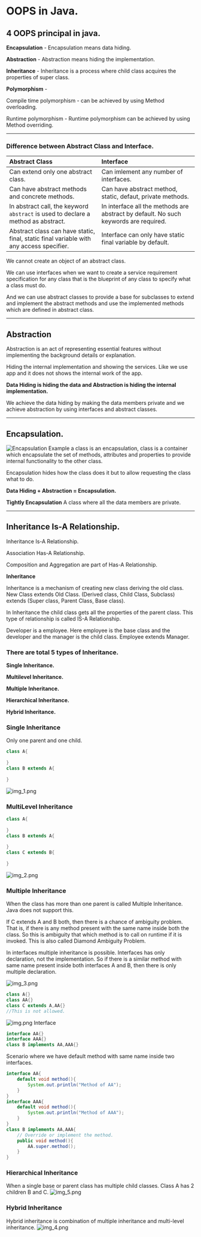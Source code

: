 # OOPS in Java.
## 4 OOPS principal in java.

**Encapsulation** - Encapsulation means data hiding.

**Abstraction** - Abstraction means hiding the implementation.

**Inheritance** - Inheritance is a process where child class acquires the properties of super class.

**Polymorphism** -

Compile time polymorphism - can be achieved by using Method overloading.

Runtime polymorphism - Runtime polymorphism can be achieved by using Method overriding.

---
### Difference between Abstract Class and Interface.

| Abstract Class                      | Interface                                                                            |
|:------------------------------------|:-------------------------------------------------------------------------------------|
| Can extend only one abstract class. | Can imlement any number of interfaces.                                               |
| Can have abstract methods and concrete methods. | Can have abstract method, static, defaut, private methods.                           |
| In abstract call, the keyword `abstract` is used to declare a method as abstract. | In interface all the methods are abstract by default. No such keywords are required. |
| Abstract class can have static, final, static final variable with any access specifier. | Interface can only have static final variable by default. |

We cannot create an object of an abstract class.

We can use interfaces when we want to create a service requirement specification for any class that is the blueprint of any class to specify what a class must do. 

And we can use abstract classes to provide a base for subclasses to extend and implement the abstract methods and use the implemented methods which are defined in abstract class.

---
## Abstraction

Abstraction is an act of representing essential features without implementing the background details or explanation.

Hiding the internal implementation and showing the services. Like we use app and it does not shows the internal work of the app.

**Data Hiding is hiding the data and Abstraction is hiding the internal implementation.**

We achieve the data hiding by making the data members private and we achieve abstraction by using interfaces and abstract classes. 

---

[comment]: <> (This is the comment in md file.)
[comment]: <> (in order to make table in md file.
| Attempt | #1    | #2    |
| :---:   | :---: | :---: |
| Seconds | 301   | 283   |
)

## Encapsulation.

![Encapsulation](resource/Encapsulation.png)
Example a class is an encapsulation, class is a container which encapsulate the set of methods, attributes and properties to provide internal functionality to the other class.

Encapsulation hides how the class does it but to allow requesting the class what to do.

**Data Hiding + Abstraction = Encapsulation.**

**Tightly Encapsulation** A class where all the data members are private. 

---

## Inheritance Is-A Relationship.

Inheritance Is-A Relationship.

Association Has-A Relationship.

 Composition and Aggregation are part of Has-A Relationship.

**Inheritance**

Inheritance is a mechanism of creating new class deriving the old class.
New Class extends Old Class.
(Derived class, Child Class, Subclass) extends (Super class, Parent Class, Base class).

In Inheritance the child class gets all the properties of the parent class. This type of relationship is called IS-A Relationship.

Developer is a employee.  Here employee is the base class and the developer and the manager is the child class. Employee extends Manager.

### There are total 5 types of Inheritance.

****Single Inheritance.****

****Multilevel Inheritance.****

****Multiple Inheritance.****

******Hierarchical Inheritance.******

****Hybrid Inheritance.****

### Single Inheritance

Only one parent and one child.
```java
class A{
    
}
class B extends A{
    
}

```
![img_1.png](img_1.png)
### MultiLevel Inheritance
```java
class A{
    
}
class B extends A{
    
}
class C extends B{
    
}
```
![img_2.png](img_2.png)

### Multiple Inheritance

When the class has more than one parent is called Multiple Inheritance.
Java does not support this.

If C extends A and B both, then there is a chance of ambiguity problem.
That is, if there is any method present with the same name inside both the class. So this is ambiguity that which method is to call on runtime if it is invoked. This is also called Diamond Ambiguity Problem.

In interfaces multiple inheritance is possible. Interfaces has only declaration, not the implementation. So if there is a similar method with same name present inside both interfaces A and B, then there is only multiple declaration.

![img_3.png](img_3.png)
```java
class A{}
class AA{}
class C extends A,AA{}
//This is not allowed.
```
![img.png](img.png)
Interface
```java
interface AA{}
interface AAA{}
class B implements AA,AAA{}
```
Scenario where we have default method with same name inside two interfaces.
```java
interface AA{
    default void method(){
        System.out.println("Method of AA");
    }
}
interface AAA{
    default void method(){
        System.out.println("Method of AAA");
    }
}
class B implements AA,AAA{
    // Override or implement the method.
    public void method(){
        AA.super.method();
    }
}
```

### Hierarchical Inheritance
When a single base or parent class has multiple child classes. Class A has 2 children B and C.
![img_5.png](img_5.png)

### Hybrid Inheritance
Hybrid inheritance is combination of multiple inheritance and multi-level inheritance.
![img_4.png](img_4.png)